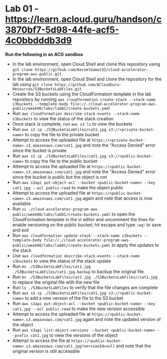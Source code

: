 # Lab 01 - https://learn.acloud.guru/handson/c3870bf7-5d98-44fe-acf5-4c0bbdddb3d9

**Run the following in an ACG sandbox**

* In the lab environment, open Cloud Shell and clone this repository using `git clone https://github.com/KernelGamut32/cloud-accelerator-program-aws-public.git`
* In the lab environment, open Cloud Shell and clone the repository for the lab using `git clone https://github.com/ACloudGuru-Resources/S3BucketsLabFiles.git`
* Create the S3 buckets using the CloudFormation template in the lab repository by running `aws cloudformation create-stack --stack-name s3buckets --template-body file://./cloud-accelerator-program-aws-public/week06/labs/lab01/create-buckets.yaml`
* Run `aws cloudformation describe-stack-events --stack-name s3buckets` to view the status of the stack creation
* Once stack is complete, run `aws s3 ls` to view the buckets
* Run `aws s3 cp ./S3BucketsLabFiles/cat1.jpg s3://<private-bucket-name>` to copy the file to the private bucket
* Attempt to access the uploaded file at `https://<private-bucket-name>.s3.amazonaws.com/cat1.jpg` and note the "Access Denied" error since the bucket is private
* Run `aws s3 cp ./S3BucketsLabFiles/cat1.jpg s3://<public-bucket-name>` to copy the file to the public bucket
* Attempt to access the uploaded file at `https://<public-bucket-name>.s3.amazonaws.com/cat1.jpg` and note the "Access Denied" error since the bucket is public but the object is not
* Run `aws s3api put-object-acl --bucket <public-bucket-name> --key cat1.jpg --acl public-read` to make the object public
* Attempt to access the uploaded file at `https://<public-bucket-name>.s3.amazonaws.com/cat1.jpg` again and note that access is now available
* Run `vi ./cloud-accelerator-program-aws-public/week06/labs/lab01/create-buckets.yaml` to open the CloudFormation template in the vi editor and uncomment the lines for enable versioning on the public bucket; hit escape and type `:wq!` to save and exit
* Run `aws cloudformation update-stack --stack-name s3buckets --template-body file://./cloud-accelerator-program-aws-public/week06/labs/lab01/create-buckets.yaml` to apply the updates to the stack
* Use `aws cloudformation describe-stack-events --stack-name s3buckets` to view the status of the stack update
* Run `mv ./S3BucketsLabFiles/cat1.jpg ./S3BucketsLabFiles/cat1.jpg.backup` to backup the original file
* Run `mv ./S3BucketsLabFiles/cat2.jpg ./S3BucketsLabFiles//cat1.jpg` to replace the original file with the new file
* Run `ls ./S3BucketLabFiles` to verify that the file changes are complete
* Run `aws s3 cp ./S3BucketsLabFiles/cat1.jpg s3://<public-bucket-name>` to add a new version of the file to the S3 bucket
* Run `aws s3api put-object-acl --bucket <public-bucket-name> --key cat1.jpg --acl public-read` to make the new version accessible
* Attempt to access the uploaded file at `https://<public-bucket-name>.s3.amazonaws.com/cat1.jpg` again and note the updated version of the object
* Run `aws s3api list-object-versions --bucket <public-bucket-name> --prefix cat1.jpg` to view the versions of the object
* Attempt to access the file at `https://<public-bucket-name>.s3.amazonaws.com/cat1.jpg?versionId=null` and note that the original version is still accessible
